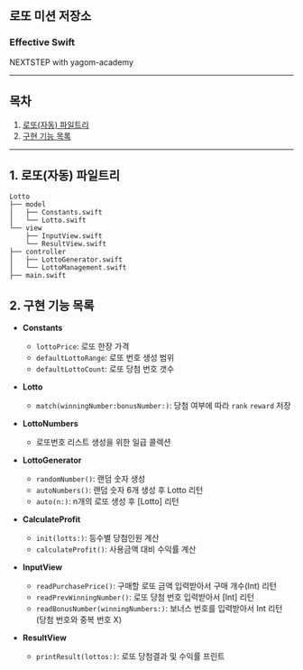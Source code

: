 ## 로또 미션 저장소
### Effective Swift
NEXTSTEP with yagom-academy

---
## 목차
1. [로또(자동) 파일트리](#1-로또(자동)-파일트리)
2. [구현 기능 목록](#2-구현-기능-목록)
---

## 1. 로또(자동) 파일트리
```
Lotto
├── model
│   ├── Constants.swift
│   └── Lotto.swift
└── view
    ├── InputView.swift
    └── ResultView.swift  
├── controller
│   ├── LottoGenerator.swift
│   └── LottoManagement.swift
├── main.swift
```

    
## 2. 구현 기능 목록
- **Constants**
    - `lottoPrice`: 로또 한장 가격
    - `defaultLottoRange`: 로또 번호 생성 범위
    - `defaultLottoCount`: 로또 당첨 번호 갯수

- **Lotto**
    - `match(winningNumber:bonusNumber:)`: 당첨 여부에 따라 `rank` `reward` 저장


- **LottoNumbers**
    - 로또번호 리스트 생성을 위한 일급 콜렉션

- **LottoGenerator**
    - `randomNumber()`: 랜덤 숫자 생성
    - `autoNumbers()`: 랜덤 숫자 6개 생성 후 Lotto 리턴
    - `auto(n:)`: n개의 로또 생성 후 [Lotto] 리턴


- **CalculateProfit**
    - `init(lotts:)`: 등수별 당첨인원 계산
    - `calculateProfit()`: 사용금액 대비 수익률 계산


- **InputView**
    - `readPurchasePrice()`: 구매할 로또 금액 입력받아서 구매 개수(Int) 리턴
    - `readPrevWinningNumber()`: 로또 당첨 번호 입력받아서 [Int] 리턴
    - `readBonusNumber(winningNumbers:)`: 보너스 번호를 입력받아서 Int 리턴 (당첨 번호와 중복 번호 X)


- **ResultView**
    - `printResult(lottos:)`: 로또 당첨결과 및 수익률 프린트

